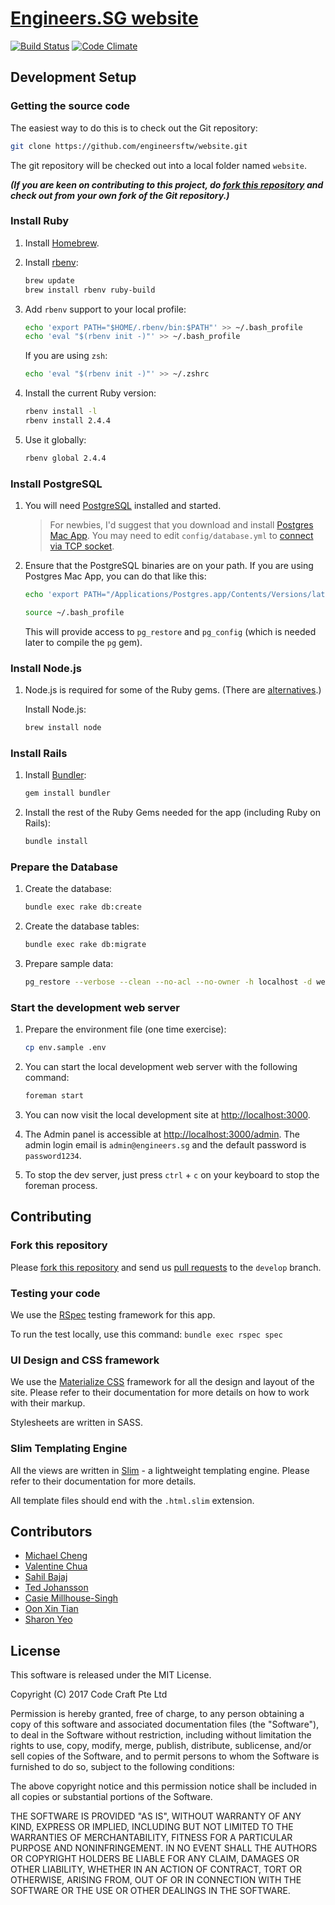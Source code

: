 # [Engineers.SG website](https://engineers.sg/)

[![Build Status](https://travis-ci.org/engineersftw/website.svg?branch=develop)](https://travis-ci.org/engineersftw/website)
[![Code Climate](https://codeclimate.com/github/engineersftw/website/badges/gpa.svg)](https://codeclimate.com/github/engineersftw/website)

## Development Setup

### Getting the source code

The easiest way to do this is to check out the Git repository:

```bash
git clone https://github.com/engineersftw/website.git
```

The git repository will be checked out into a local folder named `website`.

***(If you are keen on contributing to this project, do [fork this repository](https://help.github.com/articles/fork-a-repo/) and check out from your own fork of the Git repository.)***

### Install Ruby

1. Install [Homebrew](http://brew.sh).

2. Install [rbenv](https://github.com/rbenv/rbenv):

    ```bash
    brew update
    brew install rbenv ruby-build
    ```

3. Add `rbenv` support to your local profile:

    ```bash
    echo 'export PATH="$HOME/.rbenv/bin:$PATH"' >> ~/.bash_profile
    echo 'eval "$(rbenv init -)"' >> ~/.bash_profile
    ```

    If you are using `zsh`:

    ```bash
    echo 'eval "$(rbenv init -)"' >> ~/.zshrc
    ```

3. Install the current Ruby version:

    ```bash
    rbenv install -l
    rbenv install 2.4.4
    ```

4. Use it globally:

    ```bash
    rbenv global 2.4.4
    ```

### Install PostgreSQL

1. You will need [PostgreSQL](http://www.postgresql.org) installed and started.

    > For newbies, I'd suggest that you download and install [Postgres Mac App](http://postgresapp.com). You may need to edit `config/database.yml` to [connect via TCP socket](http://postgresapp.com/documentation/configuration-ruby.html).

2. Ensure that the PostgreSQL binaries are on your path.  If you are using Postgres Mac App, you can do that like this:

    ```bash
    echo 'export PATH="/Applications/Postgres.app/Contents/Versions/latest/bin:$PATH"' >> ~/.bash_profile

    source ~/.bash_profile
    ```

    This will provide access to `pg_restore` and `pg_config` (which is needed later to compile the `pg` gem).

### Install Node.js

1. Node.js is required for some of the Ruby gems. (There are [alternatives](https://github.com/sstephenson/execjs).)

    Install Node.js:

    ```bash
    brew install node
    ```

### Install Rails

1. Install [Bundler](http://bundler.io/):

    ```bash
    gem install bundler
    ```

2. Install the rest of the Ruby Gems needed for the app (including Ruby on Rails):

    ```bash
    bundle install
    ```

### Prepare the Database


1. Create the database:

    ```bash
    bundle exec rake db:create
    ```

2. Create the database tables:

    ```bash
    bundle exec rake db:migrate
    ```

3. Prepare sample data:

    ```bash
    pg_restore --verbose --clean --no-acl --no-owner -h localhost -d website_development db/snapshot.dump
    ```

### Start the development web server

1. Prepare the environment file (one time exercise):

    ```bash
    cp env.sample .env
    ```

2. You can start the local development web server with the following command:

    ```bash
    foreman start
    ```

3. You can now visit the local development site at [http://localhost:3000](http://localhost:3000).

4. The Admin panel is accessible at [http://localhost:3000/admin](http://localhost:3000/admin). The admin login email is `admin@engineers.sg` and the default password is `password1234`.

5. To stop the dev server, just press `ctrl` + `c` on your keyboard to stop the foreman process.

## Contributing

### Fork this repository

Please [fork this repository](https://help.github.com/articles/fork-a-repo/) and send us [pull requests](https://help.github.com/articles/using-pull-requests/) to the `develop` branch.

### Testing your code

We use the [RSpec](http://rspec.info) testing framework for this app.

To run the test locally, use this command: `bundle exec rspec spec`

### UI Design and CSS framework

We use the [Materialize CSS](http://materializecss.com) framework for all the design and layout of the site. Please refer to their documentation for more details on how to work with their markup.

Stylesheets are written in SASS.

### Slim Templating Engine

All the views are written in [Slim](http://slim-lang.com) - a lightweight templating engine. Please refer to their documentation for more details.

All template files should end with the `.html.slim` extension.

## Contributors

- [Michael Cheng](https://github.com/miccheng)
- [Valentine Chua](https://github.com/valentine)
- [Sahil Bajaj](https://github.com/spinningarrow)
- [Ted Johansson](https://github.com/drenmi)
- [Casie Millhouse-Singh](https://github.com/casielane)
- [Oon Xin Tian](https://github.com/oxtian)
- [Sharon Yeo](https://github.com/codingsharon)

## License

This software is released under the MIT License.

Copyright (C) 2017 Code Craft Pte Ltd

Permission is hereby granted, free of charge, to any person obtaining a copy of this software and associated documentation files (the "Software"), to deal in the Software without restriction, including without limitation the rights to use, copy, modify, merge, publish, distribute, sublicense, and/or sell copies of the Software, and to permit persons to whom the Software is furnished to do so, subject to the following conditions:

The above copyright notice and this permission notice shall be included in all copies or substantial portions of the Software.

THE SOFTWARE IS PROVIDED "AS IS", WITHOUT WARRANTY OF ANY KIND, EXPRESS OR IMPLIED, INCLUDING BUT NOT LIMITED TO THE WARRANTIES OF MERCHANTABILITY, FITNESS FOR A PARTICULAR PURPOSE AND NONINFRINGEMENT. IN NO EVENT SHALL THE AUTHORS OR COPYRIGHT HOLDERS BE LIABLE FOR ANY CLAIM, DAMAGES OR OTHER LIABILITY, WHETHER IN AN ACTION OF CONTRACT, TORT OR OTHERWISE, ARISING FROM, OUT OF OR IN CONNECTION WITH THE SOFTWARE OR THE USE OR OTHER DEALINGS IN THE SOFTWARE.
